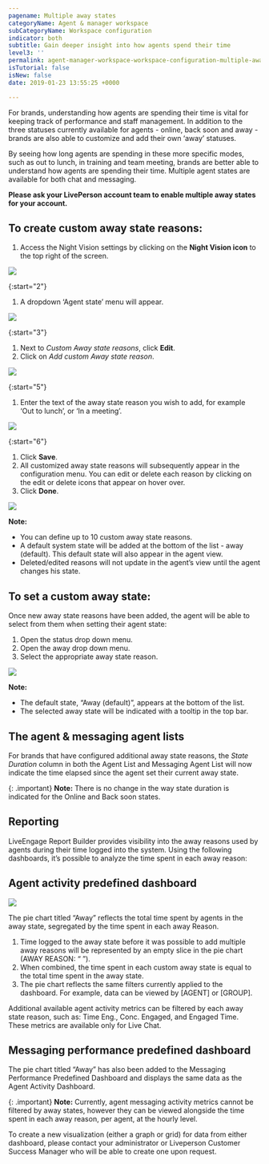 ```yaml
---
pagename: Multiple away states
categoryName: Agent & manager workspace
subCategoryName: Workspace configuration
indicator: both
subtitle: Gain deeper insight into how agents spend their time
level3: ''
permalink: agent-manager-workspace-workspace-configuration-multiple-away-states.html
isTutorial: false
isNew: false
date: 2019-01-23 13:55:25 +0000

---
```

For brands, understanding how agents are spending their time is vital for keeping track of performance and staff management. In addition to the three statuses currently available for agents - online, back soon and away - brands are also able to customize and add their own ‘away’ statuses.

By seeing how long agents are spending in these more specific modes, such as out to lunch, in training and team meeting, brands are better able to understand how agents are spending their time. Multiple agent states are available for both chat and messaging.

**Please ask your LivePerson account team to enable multiple away states for your account.**

## To create custom away state reasons:

1. Access the Night Vision settings by clicking on the **Night Vision icon** to the top right of the screen.

![](/img/multiple-away-states-1.png)

{:start="2"}

1. A dropdown ‘Agent state’ menu will appear.

![](/img/multiple-away-states-2.png)

{:start="3"}

1. Next to _Custom Away state reasons_, click **Edit**.
2. Click on _Add custom Away state reason_.

![](/img/multiple-away-states-3.png)

{:start="5"}

1. Enter the text of the away state reason you wish to add, for example ‘Out to lunch’, or ‘In a meeting’.

![](/img/multiple-away-states-4.png)

{:start="6"}

1. Click **Save**.
2. All customized away state reasons will subsequently appear in the configuration menu. You can edit or delete each reason by clicking on the edit or delete icons that appear on hover over.
3. Click **Done**.

![](/img/multiple-away-states-5.png)

<div class="notice">
<b>Note:</b>
<ul>
<li>You can define up to 10 custom away state reasons.</li>
<li>A default system state will be added at the bottom of the list - away (default). This default state will also appear in the agent view.</li>
<li>Deleted/edited reasons will not update in the agent’s view until the agent changes his state.</li>
</ul>
</div>

## **To set a custom away state:**

Once new away state reasons have been added, the agent will be able to select from them when setting their agent state:

1. Open the status drop down menu.
2. Open the away drop down menu.
3. Select the appropriate away state reason.

![](/img/multiple-away-states-6.png)

<div class="notice">
<b>Note:</b>
<ul>
<li>The default state, “Away (default)”, appears at the bottom of the list.</li>
<li>The selected away state will be indicated with a tooltip in the top bar.</li>
</ul>
</div>

## **The agent & messaging agent lists**

For brands that have configured additional away state reasons, the _State Duration_ column in both the Agent List and Messaging Agent List will now indicate the time elapsed since the agent set their current away state.

{: .important}
**Note:** There is no change in the way state duration is indicated for the Online and Back soon states.

## **Reporting**

LiveEngage Report Builder provides visibility into the away reasons used by agents during their time logged into the system. Using the following dashboards, it’s possible to analyze the time spent in each away reason:

## **Agent activity predefined dashboard**

![](/img/multiple-away-states-7.png)

The pie chart titled “Away” reflects the total time spent by agents in the away state, segregated by the time spent in each away Reason.

1. Time logged to the away state before it was possible to add multiple away reasons will be represented by an empty slice in the pie chart (AWAY REASON: “ ”).
2. When combined, the time spent in each custom away state is equal to the total time spent in the away state.
3. The pie chart reflects the same filters currently applied to the dashboard. For example, data can be viewed by \[AGENT\] or \[GROUP\].

Additional available agent activity metrics can be filtered by each away state reason, such as: Time Eng., Conc. Engaged, and Engaged Time. These metrics are available only for Live Chat.

## **Messaging performance predefined dashboard**

The pie chart titled “Away” has also been added to the Messaging Performance Predefined Dashboard and displays the same data as the Agent Activity Dashboard.

{: .important}
**Note:** Currently, agent messaging activity metrics cannot be filtered by away states, however they can be viewed alongside the time spent in each away reason, per agent, at the hourly level.

To create a new visualization (either a graph or grid) for data from either dashboard, please contact your administrator or Liveperson Customer Success Manager who will be able to create one upon request.